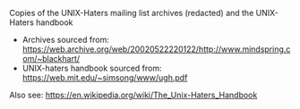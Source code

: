 Copies of the UNIX-Haters mailing list archives (redacted) and the UNIX-Haters handbook

- Archives sourced from: https://web.archive.org/web/20020522220122/http://www.mindspring.com/~blackhart/
- UNIX-haters handbook sourced from: https://web.mit.edu/~simsong/www/ugh.pdf

Also see: https://en.wikipedia.org/wiki/The_Unix-Haters_Handbook
